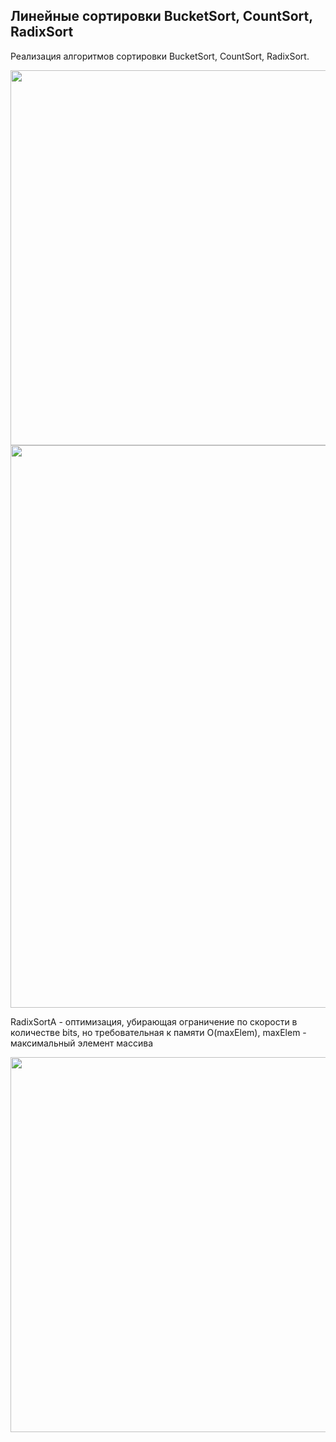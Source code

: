 <h2>Линейные сортировки BucketSort, CountSort, RadixSort</h2>
<p>Реализация алгоритмов сортировки BucketSort, CountSort, RadixSort.</p>
<img src="https://github.com/letov/data-structures-and-algorithms-course-solutions/blob/main/14-linear-sort/images/1.png?raw=true" width="600">
<img src="https://github.com/letov/data-structures-and-algorithms-course-solutions/blob/main/14-linear-sort/images/2.png?raw=true" width="900">
<p>RadixSortA - оптимизация, убирающая ограничение по скорости в количестве bits, но требовательная к памяти O(maxElem), maxElem - максимальный элемент массива</p>
<img src="https://github.com/letov/data-structures-and-algorithms-course-solutions/blob/main/14-linear-sort/images/3.png?raw=true" width="600">
